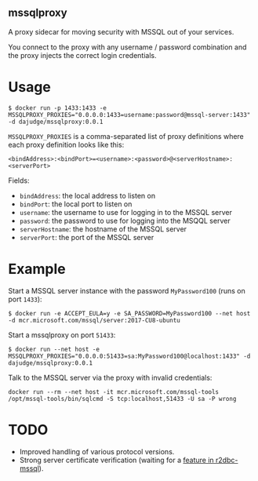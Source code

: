 mssqlproxy
-
A proxy sidecar for moving security with MSSQL out of your services.

You connect to the proxy with any username / password combination and the proxy injects the correct login credentials.

# Usage
```shell script
$ docker run -p 1433:1433 -e MSSQLPROXY_PROXIES="0.0.0.0:1433=username:password@mssql-server:1433" -d dajudge/mssqlproxy:0.0.1
```

`MSSQLPROXY_PROXIES` is a comma-separated list of proxy definitions where each proxy definition looks like this:
```
<bindAddress>:<bindPort>=<username>:<password>@<serverHostname>:<serverPort>
```
Fields:
* `bindAddress`: the local address to listen on
* `bindPort`: the local port to listen on
* `username`: the username to use for logging in to the MSSQL server
* `password`: the password to use for logging into the MSQQL server
* `serverHostname`: the hostname of the MSSQL server
* `serverPort`: the port of the MSSQL server

# Example
Start a MSSQL server instance with the password `MyPassword100` (runs on port `1433`):
```shell script
$ docker run -e ACCEPT_EULA=y -e SA_PASSWORD=MyPassword100 --net host -d mcr.microsoft.com/mssql/server:2017-CU8-ubuntu
```
Start a mssqlproxy on port `51433`:
```shell script
$ docker run --net host -e MSSQLPROXY_PROXIES="0.0.0.0:51433=sa:MyPassword100@localhost:1433" -d dajudge/mssqlproxy:0.0.1
```
Talk to the MSSQL server via the proxy with invalid credentials:
```shell script
docker run --rm --net host -it mcr.microsoft.com/mssql-tools /opt/mssql-tools/bin/sqlcmd -S tcp:localhost,51433 -U sa -P wrong
```

# TODO
* Improved handling of various protocol versions.
* Strong server certificate verification (waiting for a [feature in r2dbc-mssql](https://github.com/r2dbc/r2dbc-mssql/issues/148)).